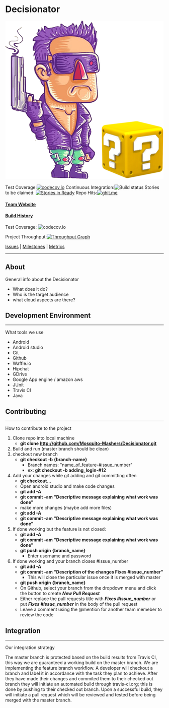 # Decisionator 

<p align="center">
<img src="https://github.com/Mosquito-Mashers/Decisionator/blob/rsvp_button_bugs/decisionator_icon_q.png">
</p>

Test Coverage:[![codecov.io](https://codecov.io/github/Mosquito-Mashers/Decisionator/coverage.svg?branch=master)](https://codecov.io/github/Mosquito-Mashers/Decisionator?branch=master)
Continuous Integration:![Build status](https://travis-ci.org/Mosquito-Mashers/Decisionator.svg)
Stories to be claimed: [![Stories in Ready](https://badge.waffle.io/Mosquito-Mashers/Decisionator.png?label=ready&title=Ready)](https://waffle.io/Mosquito-Mashers/Decisionator)
Repo Hits:[![ghit.me](https://ghit.me/badge.svg?repo=Mosquito-Mashers/decisionator)](https://ghit.me/repo/Mosquito-Mashers/decisionator)

#### [Team Website](http://web.csulb.edu/~jcover/cecs492/index.html)

#### [Build History](https://travis-ci.org/Mosquito-Mashers/Decisionator/builds)

Test Coverage: ![codecov.io](https://codecov.io/github/Mosquito-Mashers/Decisionator/branch.svg?branch=master)

Project Throughput:[![Throughput Graph](https://graphs.waffle.io/Mosquito-Mashers/Decisionator/throughput.svg)](https://waffle.io/Mosquito-Mashers/Decisionator/metrics)

[Issues](https://github.com/Mosquito-Mashers/Decisionator/issues) | [Milestones](https://github.com/Mosquito-Mashers/Decisionator/milestones) | [Metrics](https://github.com/Mosquito-Mashers/Decisionator/graphs/contributors)
___

## About
General info about the Decisionator
* What does it do?
* Who is the target audience
* what cloud aspects are there?

## Development Environment
___
What tools we use
* Android
* Android studio
* Git
* Github
* Waffle.io
* Hipchat
* GDrive
* Google App engine / amazon aws
* JUnit
* Travis CI
* Java

## Contributing
___

How to contribute to the project

1. Clone repo into local machine
    * **git clone http://github.com/Mosquito-Mashers/Decisionator.git**
2. Build and run (master branch should be clean)
3. checkout new branch
    *  **git checkout -b {branch-name}**
          * Branch names: "name_of_feature-#issue_number"
          * ex: **git checkout -b adding_login-#12**
4. Add your changes while git adding and git committing often
    * **git checkout...**
    * Open android studio and make code changes
    * **git add -A**
    * **git commit -am "Descriptive message explaining what work was done"**
    * make more changes (maybe add more files)
    * **git add -A**
    * **git commit -am "Descriptive message explaining what work was done"**
5. If done working but the feature is not closed:
    * **git add -A**
    * **git commit -am "Descriptive message explaining what work was done"**
    * **git push origin {branch_name}**
        * Enter username and password
6. If done working and your branch closes #issue_number
    * **git add -A**
    * **git commit -am "Description of the changes Fixes #issue_number"**
        * This will close the particular issue once it is merged with master
    * **git push origin {branch_name}**
    * On Github, select your branch from the dropdown menu and click the button to create ***New Pull Request***
    * Either replace the pull requests title with ***Fixes #issue_number*** or put ***Fixes #issue_number*** in the body of the pull request
    * Leave a comment using the @mention for another team memeber to review the code

## Integration
___
Our integration strategy

The master branch is protected based on the build results from Travis CI, this way we are guaranteed a working build on the master branch. We are implementing the feature branch workflow. A developer will checkout a branch and label it in accordance with the task they plan to achieve. After they have made their changes and commited them to their checked out branch they will initiate an automated build through travis-ci.org; this is done by pushing to their checked out branch. Upon a successful build, they will initiate a pull request which will be reviewed and tested before being merged with the master branch.
